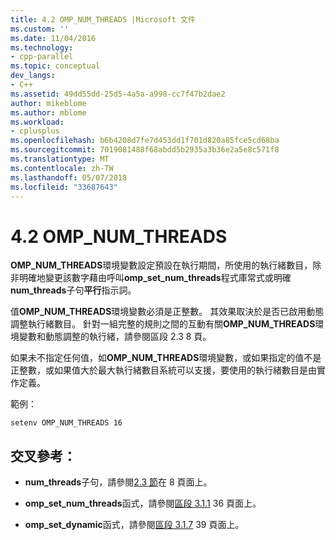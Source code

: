 ```yaml
---
title: 4.2 OMP_NUM_THREADS |Microsoft 文件
ms.custom: ''
ms.date: 11/04/2016
ms.technology:
- cpp-parallel
ms.topic: conceptual
dev_langs:
- C++
ms.assetid: 49dd55dd-25d5-4a5a-a998-cc7f47b2dae2
author: mikeblome
ms.author: mblome
ms.workload:
- cplusplus
ms.openlocfilehash: b6b4208d7fe7d453dd1f701d820a85fce5cd68ba
ms.sourcegitcommit: 7019081488f68abdd5b2935a3b36e2a5e8c571f8
ms.translationtype: MT
ms.contentlocale: zh-TW
ms.lasthandoff: 05/07/2018
ms.locfileid: "33687643"
---
```

# <a name="42-ompnumthreads"></a>4.2 OMP_NUM_THREADS
**OMP_NUM_THREADS**環境變數設定預設在執行期間，所使用的執行緒數目，除非明確地變更該數字藉由呼叫**omp_set_num_threads**程式庫常式或明確**num_threads**子句**平行**指示詞。  
  
 值**OMP_NUM_THREADS**環境變數必須是正整數。 其效果取決於是否已啟用動態調整執行緒數目。 針對一組完整的規則之間的互動有關**OMP_NUM_THREADS**環境變數和動態調整的執行緒，請參閱區段 2.3 8 頁。  
  
 如果未不指定任何值，如**OMP_NUM_THREADS**環境變數，或如果指定的值不是正整數，或如果值大於最大執行緒數目系統可以支援，要使用的執行緒數目是由實作定義。  
  
 範例：  
  
```  
setenv OMP_NUM_THREADS 16  
```  
  
## <a name="cross-references"></a>交叉參考：  
  
-   **num_threads**子句，請參閱[2.3 節](../../parallel/openmp/2-3-parallel-construct.md)在 8 頁面上。  
  
-   **omp_set_num_threads**函式，請參閱[區段 3.1.1](../../parallel/openmp/3-1-1-omp-set-num-threads-function.md) 36 頁面上。  
  
-   **omp_set_dynamic**函式，請參閱[區段 3.1.7](../../parallel/openmp/3-1-7-omp-set-dynamic-function.md) 39 頁面上。